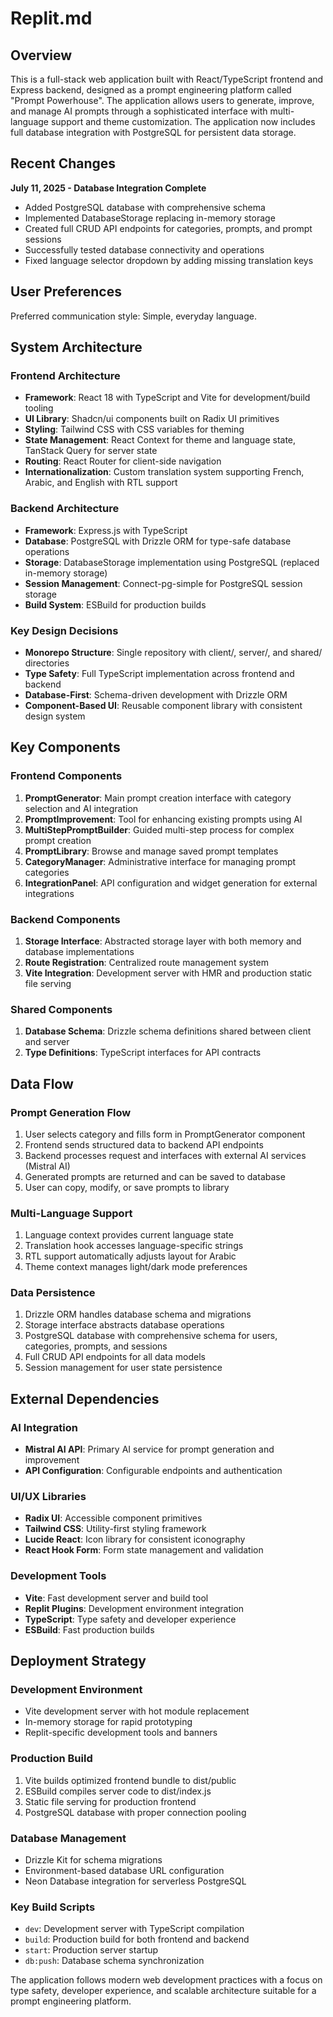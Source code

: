 # Replit.md

## Overview

This is a full-stack web application built with React/TypeScript frontend and Express backend, designed as a prompt engineering platform called "Prompt Powerhouse". The application allows users to generate, improve, and manage AI prompts through a sophisticated interface with multi-language support and theme customization. The application now includes full database integration with PostgreSQL for persistent data storage.

## Recent Changes

**July 11, 2025 - Database Integration Complete**
- Added PostgreSQL database with comprehensive schema
- Implemented DatabaseStorage replacing in-memory storage
- Created full CRUD API endpoints for categories, prompts, and prompt sessions
- Successfully tested database connectivity and operations
- Fixed language selector dropdown by adding missing translation keys

## User Preferences

Preferred communication style: Simple, everyday language.

## System Architecture

### Frontend Architecture
- **Framework**: React 18 with TypeScript and Vite for development/build tooling
- **UI Library**: Shadcn/ui components built on Radix UI primitives
- **Styling**: Tailwind CSS with CSS variables for theming
- **State Management**: React Context for theme and language state, TanStack Query for server state
- **Routing**: React Router for client-side navigation
- **Internationalization**: Custom translation system supporting French, Arabic, and English with RTL support

### Backend Architecture
- **Framework**: Express.js with TypeScript
- **Database**: PostgreSQL with Drizzle ORM for type-safe database operations
- **Storage**: DatabaseStorage implementation using PostgreSQL (replaced in-memory storage)
- **Session Management**: Connect-pg-simple for PostgreSQL session storage
- **Build System**: ESBuild for production builds

### Key Design Decisions
- **Monorepo Structure**: Single repository with client/, server/, and shared/ directories
- **Type Safety**: Full TypeScript implementation across frontend and backend
- **Database-First**: Schema-driven development with Drizzle ORM
- **Component-Based UI**: Reusable component library with consistent design system

## Key Components

### Frontend Components
1. **PromptGenerator**: Main prompt creation interface with category selection and AI integration
2. **PromptImprovement**: Tool for enhancing existing prompts using AI
3. **MultiStepPromptBuilder**: Guided multi-step process for complex prompt creation
4. **PromptLibrary**: Browse and manage saved prompt templates
5. **CategoryManager**: Administrative interface for managing prompt categories
6. **IntegrationPanel**: API configuration and widget generation for external integrations

### Backend Components
1. **Storage Interface**: Abstracted storage layer with both memory and database implementations
2. **Route Registration**: Centralized route management system
3. **Vite Integration**: Development server with HMR and production static file serving

### Shared Components
1. **Database Schema**: Drizzle schema definitions shared between client and server
2. **Type Definitions**: TypeScript interfaces for API contracts

## Data Flow

### Prompt Generation Flow
1. User selects category and fills form in PromptGenerator component
2. Frontend sends structured data to backend API endpoints
3. Backend processes request and interfaces with external AI services (Mistral AI)
4. Generated prompts are returned and can be saved to database
5. User can copy, modify, or save prompts to library

### Multi-Language Support
1. Language context provides current language state
2. Translation hook accesses language-specific strings
3. RTL support automatically adjusts layout for Arabic
4. Theme context manages light/dark mode preferences

### Data Persistence
1. Drizzle ORM handles database schema and migrations
2. Storage interface abstracts database operations  
3. PostgreSQL database with comprehensive schema for users, categories, prompts, and sessions
4. Full CRUD API endpoints for all data models
5. Session management for user state persistence

## External Dependencies

### AI Integration
- **Mistral AI API**: Primary AI service for prompt generation and improvement
- **API Configuration**: Configurable endpoints and authentication

### UI/UX Libraries
- **Radix UI**: Accessible component primitives
- **Tailwind CSS**: Utility-first styling framework
- **Lucide React**: Icon library for consistent iconography
- **React Hook Form**: Form state management and validation

### Development Tools
- **Vite**: Fast development server and build tool
- **Replit Plugins**: Development environment integration
- **TypeScript**: Type safety and developer experience
- **ESBuild**: Fast production builds

## Deployment Strategy

### Development Environment
- Vite development server with hot module replacement
- In-memory storage for rapid prototyping
- Replit-specific development tools and banners

### Production Build
1. Vite builds optimized frontend bundle to dist/public
2. ESBuild compiles server code to dist/index.js
3. Static file serving for production frontend
4. PostgreSQL database with proper connection pooling

### Database Management
- Drizzle Kit for schema migrations
- Environment-based database URL configuration
- Neon Database integration for serverless PostgreSQL

### Key Build Scripts
- `dev`: Development server with TypeScript compilation
- `build`: Production build for both frontend and backend
- `start`: Production server startup
- `db:push`: Database schema synchronization

The application follows modern web development practices with a focus on type safety, developer experience, and scalable architecture suitable for a prompt engineering platform.